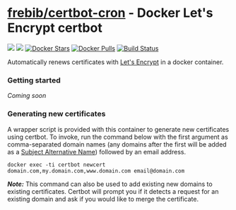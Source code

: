 [hub]: https://hub.docker.com/r/frebib/certbot-cron

# [frebib/certbot-cron][hub] - Docker Let's Encrypt certbot
[![](https://images.microbadger.com/badges/image/frebib/certbot-cron.svg)](https://microbadger.com/images/frebib/certbot-cron) [![](https://images.microbadger.com/badges/version/frebib/certbot-cron.svg)][hub] [![Docker Stars](https://img.shields.io/docker/stars/frebib/certbot-cron.svg)][hub] [![Docker Pulls](https://img.shields.io/docker/pulls/frebib/certbot-cron.svg)][hub] [![Build Status](https://drone.adam-ant.co.uk/api/badges/frebib/docker-certbot-cron/status.svg)](https://drone.adam-ant.co.uk/frebib/docker-certbot-cron)

Automatically renews certificates with [Let's Encrypt](https://letsencrypt.org/) in a docker container. 

### Getting started

_Coming soon_

### Generating new certificates

A wrapper script is provided with this container to generate new certificates using certbot. To invoke, run the command below with the first argument as comma-separated domain names (any domains after the first will be added as a [Subject Alternative Name](https://en.wikipedia.org/wiki/Subject_Alternative_Name)) followed by an email address.

```
docker exec -ti certbot newcert domain.com,my.domain.com,www.domain.com email@domain.com
```

***Note:*** This command can also be used to add existing new domains to existing certificates. Certbot will prompt you if it detects a request for an existing domain and ask if you would like to merge the certificate.
